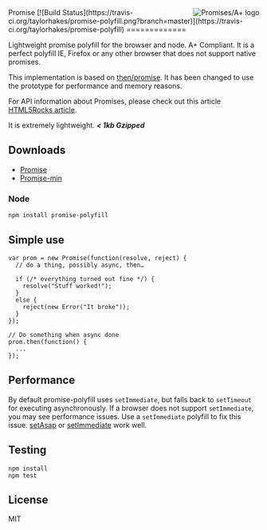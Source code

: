 <a href="http://promises-aplus.github.com/promises-spec">
    <img src="http://promises-aplus.github.com/promises-spec/assets/logo-small.png"
         align="right" alt="Promises/A+ logo" />
</a>
Promise [![Build Status](https://travis-ci.org/taylorhakes/promise-polyfill.png?branch=master)](https://travis-ci.org/taylorhakes/promise-polyfill)
=============

Lightweight promise polyfill for the browser and node. A+ Compliant. It is a perfect polyfill IE, Firefox or any other browser that does not support native promises.

This implementation is based on [then/promise](https://github.com/then/promise). It has been changed to use the prototype for performance and memory reasons.

For API information about Promises, please check out this article [HTML5Rocks article](http://www.html5rocks.com/en/tutorials/es6/promises/).

It is extremely lightweight. ***< 1kb Gzipped***

## Downloads

- [Promise](https://raw.github.com/taylorhakes/promise-polyfill/master/Promise.js)
- [Promise-min](https://raw.github.com/taylorhakes/promise-polyfill/master/Promise.min.js)

### Node
```
npm install promise-polyfill
```

## Simple use
```
var prom = new Promise(function(resolve, reject) {
  // do a thing, possibly async, then…

  if (/* everything turned out fine */) {
    resolve("Stuff worked!");
  }
  else {
    reject(new Error("It broke"));
  }
});

// Do something when async done
prom.then(function() {
  ...
});
```
## Performance
By default promise-polyfill uses `setImmediate`, but falls back to `setTimeout` for executing asynchronously. If a browser does not support `setImmediate`, you may see performance issues.
Use a `setImmediate` polyfill to fix this issue. [setAsap](https://github.com/taylorhakes/setAsap) or [setImmediate](https://github.com/YuzuJS/setImmediate) work well.

## Testing
```
npm install
npm test
```

## License
MIT
